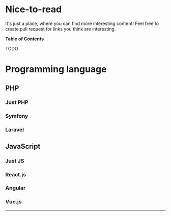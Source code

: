 # Nice-to-read 
It's just a place, where you can find more interesting content! Feel free to create pull request for links you think are interesting.


**Table of Contents**

TODO

# Programming language
## PHP
### Just PHP

### Symfony

### Laravel

## JavaScript
### Just JS

### React.js

### Angular

### Vue.js

-------------
